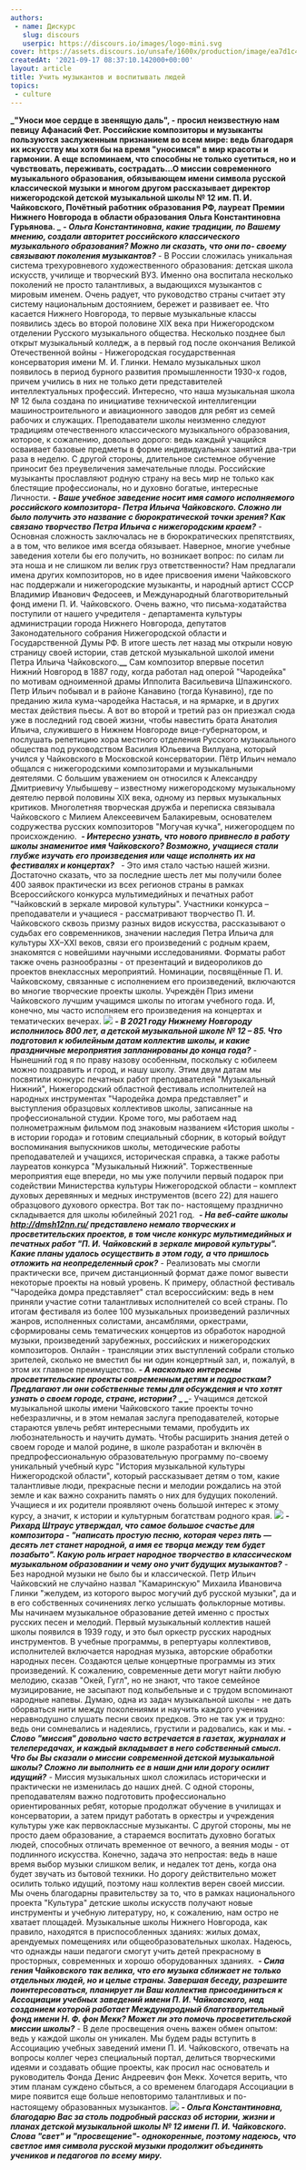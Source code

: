 ```yaml
---
authors:
 - name: Дискурс
   slug: discours
   userpic: https://discours.io/images/logo-mini.svg
cover: https://assets.discours.io/unsafe/1600x/production/image/ea7d1c40-1790-11ec-8be2-b99f20e2c48c.JPG
createdAt: '2021-09-17 08:37:10.142000+00:00'
layout: article
title: Учить музыкантов и воспитывать людей
topics:
 - culture
---
```


**_"Уноси мое сердце в звенящую даль", - просил неизвестную нам певицу Афанасий
Фет. Российские композиторы и музыканты пользуются заслуженным признанием во
всем мире: ведь благодаря их искусству мы хотя бы на время "уносимся" в мир
красоты и гармонии. А еще вспоминаем, что способны не только суетиться, но и
чувствовать, переживать, сострадать...О миссии современного музыкального
образования, обязывающем имени символа русской классической музыки и многом
другом рассказывает директор нижегородской детской музыкальной школы № 12 им. П.
И. Чайковского, Почётный работник образования РФ, лауреат Премии Нижнего
Новгорода в области образования Ольга Константиновна Гурьянова. _** **_\- Ольга
Константиновна, какие традиции, по Вашему мнению, создали авторитет российского
классического музыкального образования? Можно ли сказать, что они по- своему
связывают поколения музыкантов?_** \- В России сложилась уникальная система
трехуровневого художественного образования: детская школа искусств, училище и
творческий ВУЗ. Именно она воспитала несколько поколений не просто талантливых,
а выдающихся музыкантов с мировым именем. Очень радует, что руководство страны
считает эту систему национальным достоянием, бережет и развивает ее. Что
касается Нижнего Новгорода, то первые музыкальные классы появились здесь во
второй половине XIX века при Нижегородском отделении Русского музыкального
общества. Несколько позднее был открыт музыкальный колледж, а в первый год после
окончания Великой Отечественной войны - Нижегородская государственная
консерватория имени М. И. Глинки. Немало музыкальных школ появилось в период
бурного развития промышленности 1930-х годов, причем учились в них не только
дети представителей интеллектуальных профессий. Интересно, что наша музыкальная
школа № 12 была создана по инициативе технической интеллигенции
машиностроительного и авиационного заводов для ребят из семей рабочих и
служащих. Преподаватели школы неизменно следуют традициям отечественного
классического музыкального образования, которое, к сожалению, довольно дорого:
ведь каждый учащийся осваивает базовые предметы в форме индивидуальных занятий
два-три раза в неделю. С другой стороны, длительное системное обучение приносит
без преувеличения замечательные плоды. Российские музыканты прославляют родную
страну на весь мир не только как блестящие профессионалы, но и духовно богатые,
интересные Личности. **_\- Ваше учебное заведение носит имя самого исполняемого
российского композитора- Петра Ильича Чайковского. Сложно ли было получить это
название с бюрократической точки зрения? Как связано творчество Петра Ильича с
нижегородским краем?_** \- Основная сложность заключалась не в бюрократических
препятствиях, а в том, что великое имя всегда обязывает. Наверное, многие
учебные заведения хотели бы его получить, но возникает вопрос: по силам ли эта
ноша и не слишком ли велик груз ответственности? Нам предлагали имена других
композиторов, но в идее присвоения имени Чайковского нас поддержали и
нижегородские музыканты, и народный артист СССР Владимир Иванович Федосеев, и
Международный благотворительный фонд имени П. И. Чайковского. Очень важно, что
письма-ходатайства поступили от нашего учредителя - департамента культуры
администрации города Нижнего Новгорода, депутатов Законодательного собрания
Нижегородской области и Государственной Думы РФ. В итоге шесть лет назад мы
открыли новую страницу своей истории, став детской музыкальной школой имени
Петра Ильича Чайковского.**\_\_** Сам композитор впервые посетил Нижний Новгород
в 1887 году, когда работал над оперой "Чародейка" по мотивам одноименной драмы
Ипполита Васильевича Шпажинского. Петр Ильич побывал и в районе Канавино (тогда
Кунавино), где по преданию жила кума-чародейка Настасья, и на ярмарке, и в
других местах действия пьесы. А вот во второй и третий раз он приезжал сюда уже
в последний год своей жизни, чтобы навестить брата Анатолия Ильича, служившего в
Нижнем Новгороде вице-губернатором, и послушать репетицию хора местного
отделения Русского музыкального общества под руководством Василия Юльевича
Виллуана, который учился у Чайковского в Московской консерватории. Пётр Ильич
немало общался с нижегородскими композиторами и музыкальными деятелями. С
большим уважением он относился к Александру Дмитриевичу Улыбышеву – известному
нижегородскому музыкальному деятелю первой половины XIX века, одному из первых
музыкальных критиков. Многолетняя творческая дружба и переписка связывала
Чайковского с Милием Алексеевичем Балакиревым, основателем содружества русских
композиторов "Могучая кучка", нижегородцем по происхождению.  **_\- Интересно
узнать, что нового привнесло в работу школы знаменитое имя Чайковского?
Возможно, учащиеся стали глубже изучать его произведения или чаще исполнять их
на фестивалях и концертах?_**   \- Это имя стало частью нашей жизни. Достаточно
сказать, что за последние шесть лет мы получили более 400 заявок практически из
всех регионов страны в рамках Всероссийского конкурса мультимедийных и печатных
работ "Чайковский в зеркале мировой культуры". Участники конкурса –
преподаватели и учащиеся - рассматривают творчество П. И. Чайковского сквозь
призму разных видов искусства, рассказывают о судьбах его современников,
значении наследия Петра Ильича для культуры XX–XXI веков, связи его произведений
с родным краем, знакомятся с новейшими научными исследованиями. Форматы работ
также очень разнообразны - от презентаций и видеороликов до проектов внеклассных
мероприятий. Номинации, посвящённые П. И. Чайковскому, связанные с исполнением
его произведений, включаются во многие творческие проекты школы. Учреждён Приз
имени Чайковского лучшим учащимся школы по итогам учебного года. И, конечно, мы
часто исполняем его произведения на концертах и тематических вечерах.
![](https://assets.discours.io/unsafe/1600x/production/image/65e3afc0-1791-11ec-8be2-b99f20e2c48c.jpg)
**_\- В 2021 году Нижнему Новгороду исполнилось 800 лет, а детской музыкальной
школе № 12 – 85. Что подготовил к юбилейным датам коллектив школы, и какие
праздничные мероприятия запланированы до конца года?_** \- Нынешний год я по
праву назову особенным, поскольку с юбилеем можно поздравить и город, и нашу
школу. Этим двум датам мы посвятили конкурс печатных работ преподавателей
"Музыкальный Нижний", Нижегородский областной фестиваль исполнителей на народных
инструментах "Чародейка домра представляет" и выступления образцовых коллективов
школы, записанные на профессиональной студии. Кроме того, мы работаем над
полнометражным фильмом под знаковым названием «История школы - в истории города»
и готовим специальный сборник, в который войдут воспоминания выпускников школы,
методические работы преподавателей и учащихся, историческая справка, а также
работы лауреатов конкурса "Музыкальный Нижний". Торжественные мероприятия еще
впереди, но мы уже получили первый подарок при содействии Министерства культуры
Нижегородской области – комплект духовых деревянных и медных инструментов
(всего 22) для нашего образцового духового оркестра. Вот так по- настоящему
празднично складывается для школы юбилейный 2021 год.  **_\- На веб-сайте школы
http://dmsh12nn.ru/ представлено немало творческих и просветительских проектов,
в том числе конкурс мультимедийных и печатных работ "П. И. Чайковский в зеркале
мировой культуры". Какие планы удалось осуществить в этом году, а что пришлось
отложить на неопределенный срок?_** \- Реализовать мы смогли практически все,
причем дистанционный формат даже помог вывести некоторые проекты на новый
уровень. К примеру, областной фестиваль "Чародейка домра представляет" стал
всероссийским: ведь в нем приняли участие сотни талантливых исполнителей со всей
страны. По итогам фестиваля из более 100 музыкальных произведений различных
жанров, исполненных солистами, ансамблями, оркестрами, сформированы семь
тематических концертов из обработок народной музыки, произведений зарубежных,
российских и нижегородских композиторов. Онлайн - трансляции этих выступлений
собрали столько зрителей, сколько не вместил бы ни один концертный зал, и,
пожалуй, в этом их главное преимущество. **_\- А насколько интересны
просветительские проекты современным детям и подросткам? Предлагают ли они
собственные темы для обсуждения и что хотят узнать о своем городе, стране,
истории?_** **\_ \_**\- Учащимся детской музыкальной школы имени Чайковского
такие проекты точно небезразличны, и в этом немалая заслуга преподавателей,
которые стараются увлечь ребят интересными темами, пробудить их любознательность
и научить думать. Чтобы расширить знания детей о своем городе и малой родине, в
школе разработан и включён в предпрофессиональную образовательную программу
по-своему уникальный учебный курс "История музыкальной культуры Нижегородской
области", который рассказывает детям о том, какие талантливые люди, прекрасные
песни и мелодии рождались на этой земле и как важно сохранить память о них для
будущих поколений. Учащиеся и их родители проявляют очень большой интерес к
этому курсу, а значит, к истории и культурным богатствам родного края.
![](https://assets.discours.io/unsafe/1600x/production/image/aefd5ee0-1791-11ec-8be2-b99f20e2c48c.jpg)
**_\- Рихард Штраус утверждал, что самое большое счастье для композитора -
"написать простую песню, которая через пять — десять лет станет народной, а имя
ее творца между тем будет позабыто". Какую роль играет народное творчество в
классическом музыкальном образовании и чему оно учит будущих музыкантов?_** \-
Без народной музыки не было бы и классической. Петр Ильич Чайковский не случайно
назвал "Камаринскую" Михаила Ивановича Глинки "желудем, из которого вырос
могучий дуб русской музыки", да и в его собственных сочинениях легко услышать
фольклорные мотивы. Мы начинаем музыкальное образование детей именно с простых
русских песен и мелодий. Первый музыкальный коллектив нашей школы появился в
1939 году, и это был оркестр русских народных инструментов. В учебные программы,
в репертуары коллективов, исполнителей включается народная музыка, авторские
обработки народных песен. Создаются целые концертные программы из этих
произведений. К сожалению, современные дети могут найти любую мелодию, сказав
"Oкей, Гугл", но не знают, что такое семейное музицирование, не засыпают под
колыбельные и с трудом вспоминают народные напевы. Думаю, одна из задач
музыкальной школы - не дать оборваться нити между поколениями и научить каждого
ученика неравнодушно слушать песни своих предков. Это не так уж и трудно: ведь
они сомневались и надеялись, грустили и радовались, как и мы. **_\- Слово
"миссия" довольно часто встречается в газетах, журналах и телепередачах, и
каждый вкладывает в него собственный смысл. Что бы Вы сказали о миссии
современной детской музыкальной школы? Сложно ли выполнить ее в наши дни или
дорогу осилит идущий?_** \- Миссия музыкальных школ сложилась исторически и
практически не изменилась до наших дней. С одной стороны, преподавателям важно
подготовить профессионально ориентированных ребят, которые продолжат обучение в
училищах и консерватории, а затем придут работать в оркестры и учреждения
культуры уже как первоклассные музыканты. С другой стороны, мы не просто даем
образование, а стараемся воспитать духовно богатых людей, способных отличать
временное от вечного, а веяния моды - от подлинного искусства. Конечно, задача
это непростая: ведь в наше время выбор музыки слишком велик, и недалек тот день,
когда она будет звучать из бытовой техники. Но дорогу действительно может
осилить только идущий, поэтому наш коллектив верен своей миссии. Мы очень
благодарны правительству за то, что в рамках национального проекта "Культура"
детские школы искусств получают новые инструменты и учебную литературу, но, к
сожалению, нам остро не хватает площадей. Музыкальные школы Нижнего Новгорода,
как правило, находятся в приспособленных зданиях: жилых домах, арендуемых
помещениях или общеобразовательных школах. Надеюсь, что однажды наши педагоги
смогут учить детей прекрасному в просторных, современных и хорошо оборудованных
зданиях.  **_\- Сила гения Чайковского так велика, что его музыка сближает не
только отдельных людей, но и целые страны. Завершая беседу, разрешите
поинтересоваться, планирует ли Ваш коллектив присоединиться к Ассоциации учебных
заведений имени П. И. Чайковского, над созданием которой работает Международный
благотворительный фонд имени Н. Ф. фон Мекк? Может ли это помочь
просветительской миссии школы?_** \- В деле просвещения очень важен обмен
опытом: ведь у каждой школы он уникален. Мы будем рады вступить в Ассоциацию
учебных заведений имени П. И. Чайковского, отвечать на вопросы коллег через
специальный портал, делиться творческими идеями и создавать общие проекты, как
просил нас основатель и руководитель Фонда Денис Андреевич фон Мекк. Хочется
верить, что этим планам суждено сбыться, а со временем благодаря Ассоциации в
мире появится еще больше неповторимо талантливых и по- настоящему образованных
музыкантов.
![](https://assets.discours.io/unsafe/1600x/production/image/bce40680-1791-11ec-8be2-b99f20e2c48c.jpg)
**_\- Ольга Константиновна, благодарю Вас за столь подробный рассказ об истории,
жизни и планах детской музыкальной школы № 12 имени П. И. Чайковского. Слова
"свет" и "просвещение"- однокоренные, поэтому надеюсь, что светлое имя символа
русской музыки продолжит объединять учеников и педагогов по всему миру._**

